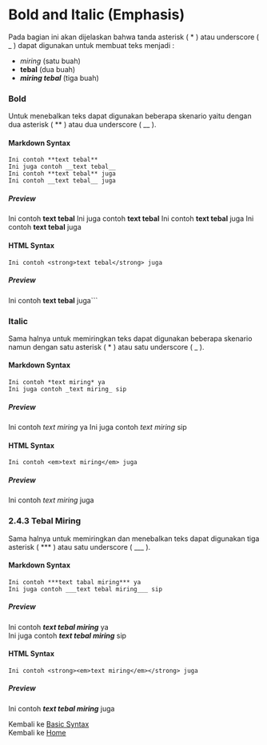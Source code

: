 # Bold and Italic (Emphasis)

Pada bagian ini akan dijelaskan bahwa tanda asterisk ( * ) atau underscore ( _ ) dapat digunakan untuk membuat teks menjadi : 
- *miring* (satu buah)
- **tebal** (dua buah)
- ***miring tebal*** (tiga buah)

### Bold

Untuk menebalkan teks dapat digunakan beberapa skenario yaitu dengan  dua asterisk ( ** ) atau dua underscore ( __ ).

#### Markdown Syntax
```Ini contoh **text tebal**```   
```Ini juga contoh __text tebal__```   
```Ini contoh **text tebal** juga```   
```Ini contoh __text tebal__ juga```   

##### Preview
Ini contoh **text tebal**
Ini juga contoh __text tebal__
Ini contoh **text tebal** juga 
Ini contoh __text tebal__ juga

#### HTML Syntax
```Ini contoh <strong>text tebal</strong> juga```

##### Preview
Ini contoh <strong>text tebal</strong> juga```


### Italic

Sama halnya untuk memiringkan teks dapat digunakan beberapa skenario namun dengan satu asterisk ( * ) atau satu underscore ( _ ).

#### Markdown Syntax
``` 
Ini contoh *text miring* ya
Ini juga contoh _text miring_ sip
```

##### Preview
Ini contoh *text miring* ya
Ini juga contoh _text miring_ sip


#### HTML Syntax
```Ini contoh <em>text miring</em> juga```

##### Preview
Ini contoh <em>text miring</em> juga

### 2.4.3 Tebal Miring 

Sama halnya untuk memiringkan dan menebalkan teks dapat digunakan tiga asterisk ( *** ) atau satu underscore ( ___ ).

#### Markdown Syntax
``` 
Ini contoh ***text tabal miring*** ya    
Ini juga contoh ___text tebal miring___ sip
```

##### Preview
Ini contoh ***text tebal miring*** ya    
Ini juga contoh ___text tebal miring___ sip   


#### HTML Syntax
```Ini contoh <strong><em>text miring</em></strong> juga```

##### Preview
Ini contoh <strong><em>text tebal miring</em></strong> juga

Kembali ke [Basic Syntax](./Basic%20Syntax.md)     
Kembali ke [Home](/)